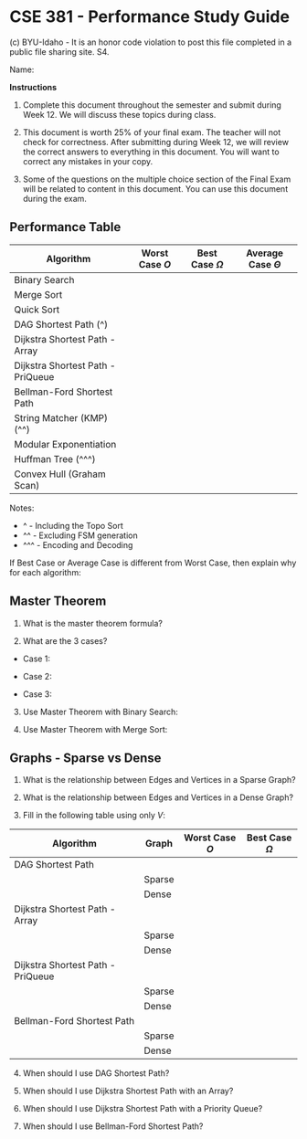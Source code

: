 # CSE 381 - Performance Study Guide

(c) BYU-Idaho - It is an honor code violation to post this file completed in a public file sharing site. S4.

Name: 

**Instructions**

1. Complete this document throughout the semester and submit during Week 12. We will discuss these topics during class.

2. This document is worth 25% of your final exam.  The teacher will not check for correctness.  After submitting during Week 12, we will review the correct answers to everything in this document.  You will want to correct any mistakes in your copy.

3. Some of the questions on the multiple choice section of the Final Exam will be related to content in this document.  You can use this document during the exam.

## Performance Table

|Algorithm                        |Worst Case $O$     |Best Case $\Omega$      |Average Case $\Theta$   |
|---------------------------------|-------------------|------------------------|------------------------|
|Binary Search                    |                   |                        |                        |
|Merge Sort                       |                   |                        |                        |
|Quick Sort                       |                   |                        |                        |
|DAG Shortest Path (^)            |                   |                        |                        |
|Dijkstra Shortest Path - Array   |                   |                        |                        |     
|Dijkstra Shortest Path - PriQueue|                   |                        |                        |     
|Bellman-Ford Shortest Path       |                   |                        |                        |
|String Matcher (KMP) (^^)        |                   |                        |                        |
|Modular Exponentiation           |                   |                        |                        |
|Huffman Tree (^^^)               |                   |                        |                        |
|Convex Hull (Graham Scan)        |                   |                        |                        |

Notes:
* ^ - Including the Topo Sort
* ^^ - Excluding FSM generation
* ^^^ - Encoding and Decoding

If Best Case or Average Case is different from Worst Case, then explain why for each algorithm:

## Master Theorem

1. What is the master theorem formula?

2. What are the 3 cases?

* Case 1:

* Case 2:

* Case 3:

3. Use Master Theorem with Binary Search:


4. Use Master Theorem with Merge Sort:


## Graphs - Sparse vs Dense

1. What is the relationship between Edges and Vertices in a Sparse Graph?

2. What is the relationship between Edges and Vertices in a Dense Graph?

3. Fill in the following table using only $V$:

|Algorithm                        |Graph |Worst Case $O$    |Best Case $\Omega$    |
|---------------------------------|----- |------------------|----------------------|
|DAG Shortest Path                |      |                  |                      |
|                                 |Sparse|                  |                      |
|                                 |Dense |                  |                      |
|Dijkstra Shortest Path - Array   |      |                  |                      |
|                                 |Sparse|                  |                      |
|                                 |Dense |                  |                      |
|Dijkstra Shortest Path - PriQueue|      |                  |                      |
|                                 |Sparse|                  |                      |
|                                 |Dense |                  |                      |
|Bellman-Ford Shortest Path       |      |                  |                      |
|                                 |Sparse|                  |                      |
|                                 |Dense |                  |                      |

4. When should I use DAG Shortest Path?

5. When should I use Dijkstra Shortest Path with an Array?

6. When should I use Dijkstra Shortest Path with a Priority Queue?

7. When should I use Bellman-Ford Shortest Path?






